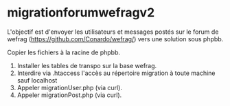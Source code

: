 # migrationforumwefragv2

L'objectif est d'envoyer les utilisateurs et messages postés sur le forum de wefrag (https://github.com/Conardo/wefrag/) vers une solution sous phpbb.


Copier les fichiers à la racine de phpbb.
1. Installer les tables de transpo sur la base wefrag.
2. Interdire via .htaccess l'accès au répertoire migration à toute machine sauf localhost
3. Appeler migrationUser.php (via curl).
4. Appeler migrationPost.php (via curl).